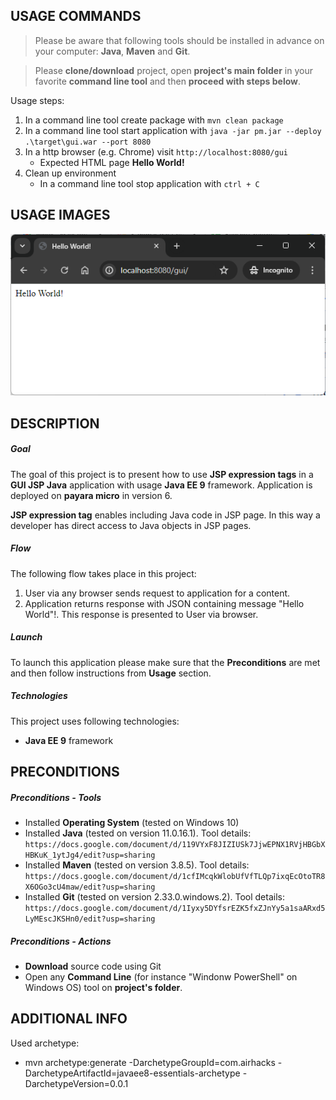 USAGE COMMANDS
--------------

> Please be aware that following tools should be installed in advance on your computer: **Java**, **Maven** and **Git**. 

> Please **clone/download** project, open **project's main folder** in your favorite **command line tool** and then **proceed with steps below**. 

Usage steps:
1. In a command line tool create package with `mvn clean package`
1. In a command line tool start application with `java -jar pm.jar --deploy .\target\gui.war --port 8080`
1. In a http browser (e.g. Chrome) visit `http://localhost:8080/gui`
   * Expected HTML page **Hello World!**
1. Clean up environment 
     * In a command line tool stop application with `ctrl + C`


USAGE IMAGES
------------

![My Image](readme-images/image-01.png)


DESCRIPTION
-----------

##### Goal
The goal of this project is to present how to use **JSP expression tags** in a **GUI JSP Java** application with usage **Java EE 9** framework. Application is deployed on **payara micro** in version 6.

**JSP expression tag** enables including Java code in JSP page. In this way a developer has direct access to Java objects in JSP pages.

##### Flow
The following flow takes place in this project:
1. User via any browser sends request to application for a content.
1. Application returns response with JSON containing message "Hello World"!. This response is presented to User via browser.

##### Launch
To launch this application please make sure that the **Preconditions** are met and then follow instructions from **Usage** section.

##### Technologies
This project uses following technologies:
* **Java EE 9** framework


PRECONDITIONS
-------------

##### Preconditions - Tools
* Installed **Operating System** (tested on Windows 10)
* Installed **Java** (tested on version 11.0.16.1). Tool details: `https://docs.google.com/document/d/119VYxF8JIZIUSk7JjwEPNX1RVjHBGbXHBKuK_1ytJg4/edit?usp=sharing`
* Installed **Maven** (tested on version 3.8.5). Tool details: `https://docs.google.com/document/d/1cfIMcqkWlobUfVfTLQp7ixqEcOtoTR8X6OGo3cU4maw/edit?usp=sharing`
* Installed **Git** (tested on version 2.33.0.windows.2). Tool details: `https://docs.google.com/document/d/1Iyxy5DYfsrEZK5fxZJnYy5a1saARxd5LyMEscJKSHn0/edit?usp=sharing`


##### Preconditions - Actions
* **Download** source code using Git 
* Open any **Command Line** (for instance "Windonw PowerShell" on Windows OS) tool on **project's folder**.


ADDITIONAL INFO
---------------

Used archetype:
* mvn archetype:generate -DarchetypeGroupId=com.airhacks -DarchetypeArtifactId=javaee8-essentials-archetype -DarchetypeVersion=0.0.1